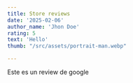 ```yaml
---
title: Store reviews
date: '2025-02-06'
author_name: 'Jhon Doe'
rating: 5
text: 'Hello'
thumb: "/src/assets/portrait-man.webp"

---
```


Este es un review de google